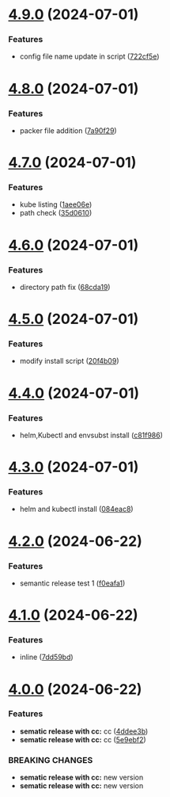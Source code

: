 # [4.9.0](https://github.com/RamaRaju-personal-org/ami-jenkins/compare/v4.8.0...v4.9.0) (2024-07-01)


### Features

* config file name update in script ([722cf5e](https://github.com/RamaRaju-personal-org/ami-jenkins/commit/722cf5e18d7bf2d2cf25b2477895c90521c4b230))

# [4.8.0](https://github.com/RamaRaju-personal-org/ami-jenkins/compare/v4.7.0...v4.8.0) (2024-07-01)


### Features

* packer file addition ([7a90f29](https://github.com/RamaRaju-personal-org/ami-jenkins/commit/7a90f299818f26b1fc60eec504c7a391f434fad6))

# [4.7.0](https://github.com/RamaRaju-personal-org/ami-jenkins/compare/v4.6.0...v4.7.0) (2024-07-01)


### Features

* kube listing ([1aee06e](https://github.com/RamaRaju-personal-org/ami-jenkins/commit/1aee06eaed0de590b1cad3f437f393b10e1ad2d7))
* path check ([35d0610](https://github.com/RamaRaju-personal-org/ami-jenkins/commit/35d0610cbb940145392cc5fed28768170494ddab))

# [4.6.0](https://github.com/RamaRaju-personal-org/ami-jenkins/compare/v4.5.0...v4.6.0) (2024-07-01)


### Features

* directory path fix ([68cda19](https://github.com/RamaRaju-personal-org/ami-jenkins/commit/68cda190afa8fa1932ce79babb2dcfc4a1c09932))

# [4.5.0](https://github.com/RamaRaju-personal-org/ami-jenkins/compare/v4.4.0...v4.5.0) (2024-07-01)


### Features

* modify install script ([20f4b09](https://github.com/RamaRaju-personal-org/ami-jenkins/commit/20f4b095eb8db2cb4a4fd5736f11050754a5e02d))

# [4.4.0](https://github.com/RamaRaju-personal-org/ami-jenkins/compare/v4.3.0...v4.4.0) (2024-07-01)


### Features

* helm,Kubectl and envsubst install ([c81f986](https://github.com/RamaRaju-personal-org/ami-jenkins/commit/c81f986fd95c5e78858dbd19e507094c481a8d2a))

# [4.3.0](https://github.com/RamaRaju-personal-org/ami-jenkins/compare/v4.2.0...v4.3.0) (2024-07-01)


### Features

* helm and kubectl install ([084eac8](https://github.com/RamaRaju-personal-org/ami-jenkins/commit/084eac8ec2837ee6e6b92e4bc3393989925bcbed))

# [4.2.0](https://github.com/RamaRaju-personal-org/ami-jenkins/compare/v4.1.0...v4.2.0) (2024-06-22)


### Features

* semantic release test 1 ([f0eafa1](https://github.com/RamaRaju-personal-org/ami-jenkins/commit/f0eafa1f8c07d02d0d7f216efd9ad5bfbee076f9))

# [4.1.0](https://github.com/RamaRaju-personal-org/ami-jenkins/compare/v4.0.0...v4.1.0) (2024-06-22)


### Features

* inline ([7dd59bd](https://github.com/RamaRaju-personal-org/ami-jenkins/commit/7dd59bd75c2d27645820141cff24b2dd900f0353))

# [4.0.0](https://github.com/RamaRaju-personal-org/ami-jenkins/compare/v3.0.0...v4.0.0) (2024-06-22)


### Features

* **sematic release with cc:** cc ([4ddee3b](https://github.com/RamaRaju-personal-org/ami-jenkins/commit/4ddee3b1e3980597c588d84a8e19180158076c56))
* **sematic release with cc:** cc ([5e9ebf2](https://github.com/RamaRaju-personal-org/ami-jenkins/commit/5e9ebf2b28d37a4756c56cab7794bd7545efba70))


### BREAKING CHANGES

* **sematic release with cc:** new version
* **sematic release with cc:** new version
